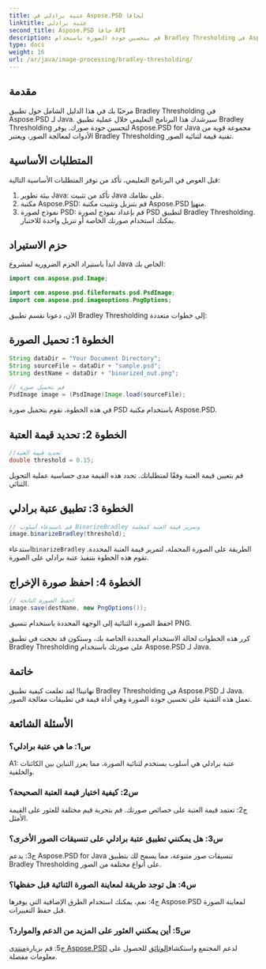 ```yaml
---
title: عتبة برادلي في Aspose.PSD لجافا
linktitle: عتبة برادلي
second_title: Aspose.PSD جافا API
description: قم بتحسين جودة الصورة باستخدام Bradley Thresholding في Aspose.PSD لـ Java. اتبع دليلنا خطوة بخطوة لتحقيق الثنائية الفعالة للصور.
type: docs
weight: 16
url: /ar/java/image-processing/bradley-thresholding/
---
```

## مقدمة

مرحبًا بك في هذا الدليل الشامل حول تطبيق Bradley Thresholding في Aspose.PSD لـ Java. سيرشدك هذا البرنامج التعليمي خلال عملية تطبيق Bradley Thresholding لتحسين جودة صورك. يوفر Aspose.PSD for Java مجموعة قوية من الأدوات لمعالجة الصور، ويعتبر Bradley Thresholding تقنية قيمة لثنائية الصور.

## المتطلبات الأساسية

قبل الغوص في البرنامج التعليمي، تأكد من توفر المتطلبات الأساسية التالية:

1. بيئة تطوير Java: تأكد من تثبيت Java على نظامك.
2.  مكتبة Aspose.PSD: قم بتنزيل وتثبيت مكتبة Aspose.PSD من[هنا](https://releases.aspose.com/psd/java/).
3. نموذج لصورة PSD: قم بإعداد نموذج لصورة PSD لتطبيق Bradley Thresholding. يمكنك استخدام صورتك الخاصة أو تنزيل واحدة للاختبار.

## حزم الاستيراد

ابدأ باستيراد الحزم الضرورية لمشروع Java الخاص بك:

```java
import com.aspose.psd.Image;

import com.aspose.psd.fileformats.psd.PsdImage;
import com.aspose.psd.imageoptions.PngOptions;
```

الآن، دعونا نقسم تطبيق Bradley Thresholding إلى خطوات متعددة:

## الخطوة 1: تحميل الصورة

```java
String dataDir = "Your Document Directory";
String sourceFile = dataDir + "sample.psd";
String destName = dataDir + "binarized_out.png";

// قم بتحميل صورة
PsdImage image = (PsdImage)Image.load(sourceFile);
```

في هذه الخطوة، نقوم بتحميل صورة PSD باستخدام مكتبة Aspose.PSD.

## الخطوة 2: تحديد قيمة العتبة

```java
//تحديد قيمة العتبة
double threshold = 0.15;
```

قم بتعيين قيمة العتبة وفقًا لمتطلباتك. تحدد هذه القيمة مدى حساسية عملية التحويل الثنائي.

## الخطوة 3: تطبيق عتبة برادلي

```java
// قم باستدعاء أسلوب BinarizeBradley وتمرير قيمة العتبة كمعلمة
image.binarizeBradley(threshold);
```

 استدعاء`binarizeBradley` الطريقة على الصورة المحملة، لتمرير قيمة العتبة المحددة. تقوم هذه الخطوة بتنفيذ عتبة برادلي على الصورة.

## الخطوة 4: احفظ صورة الإخراج

```java
// احفظ الصورة الناتجة
image.save(destName, new PngOptions());
```

احفظ الصورة الثنائية إلى الوجهة المحددة باستخدام تنسيق PNG.

كرر هذه الخطوات لحالة الاستخدام المحددة الخاصة بك، وستكون قد نجحت في تطبيق Bradley Thresholding على صورتك باستخدام Aspose.PSD لـ Java.

## خاتمة

تهانينا! لقد تعلمت كيفية تطبيق Bradley Thresholding في Aspose.PSD لـ Java. تعمل هذه التقنية على تحسين جودة الصورة وهي أداة قيمة في تطبيقات معالجة الصور.

## الأسئلة الشائعة

### س1: ما هي عتبة برادلي؟

A1: عتبة برادلي هي أسلوب يستخدم لثنائية الصورة، مما يعزز التباين بين الكائنات والخلفية.

### س2: كيفية اختيار قيمة العتبة الصحيحة؟

ج2: تعتمد قيمة العتبة على خصائص صورتك. قم بتجربة قيم مختلفة للعثور على القيمة الأمثل.

### س3: هل يمكنني تطبيق عتبة برادلي على تنسيقات الصور الأخرى؟

ج3: يدعم Aspose.PSD for Java تنسيقات صور متنوعة، مما يسمح لك بتطبيق Bradley Thresholding على أنواع مختلفة من الصور.

### س4: هل توجد طريقة لمعاينة الصورة الثنائية قبل حفظها؟

ج4: نعم، يمكنك استخدام الطرق الإضافية التي يوفرها Aspose.PSD لمعاينة الصورة قبل حفظ التغييرات.

### س5: أين يمكنني العثور على المزيد من الدعم والموارد؟

 ج5: قم بزيارة[منتدى Aspose.PSD](https://forum.aspose.com/c/psd/34) لدعم المجتمع واستكشاف[الوثائق](https://reference.aspose.com/psd/java/) للحصول على معلومات مفصلة.